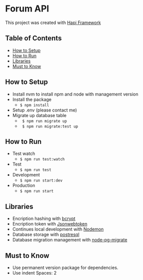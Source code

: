 # Forum API
This project was created with [Hapi Framework](https://hapi.dev/)

## Table of Contents
* [How to Setup](#how-to-setup)
* [How to Run](#how-to-run)
* [Libraries](#libraries)
* [Must to Know](#must-to-know)

## How to Setup
* Install nvm to install npm and node with management version
* Install the package
  - ` $ npm install `
* Setup .env (please contact me)
* Migrate up database table
  - ` $ npm run migrate up`
  - ` $ npm run migrate:test up`

## How to Run
* Test watch
  - ` $ npm run test:watch `
* Test
  - ` $ npm run test `
* Development
  - ` $ npm run start:dev `
* Production
  - ` $ npm run start `

## Libraries
* Encription hashing with [bcrypt](https://github.com/kelektiv/node.bcrypt.js#readme)
* Encription token with [Jsonwebtoken](https://github.com/auth0/node-jsonwebtoken#readme)
* Continues local development with [Nodemon](https://nodemon.io/)
* Database storage with [postresql](https://www.postgresql.org/)
* Database migration management with [node-pg-migrate](https://github.com/salsita/node-pg-migrate)

## Must to Know
* Use permanent version package for dependencies. 
* Use indent Spaces: 2
